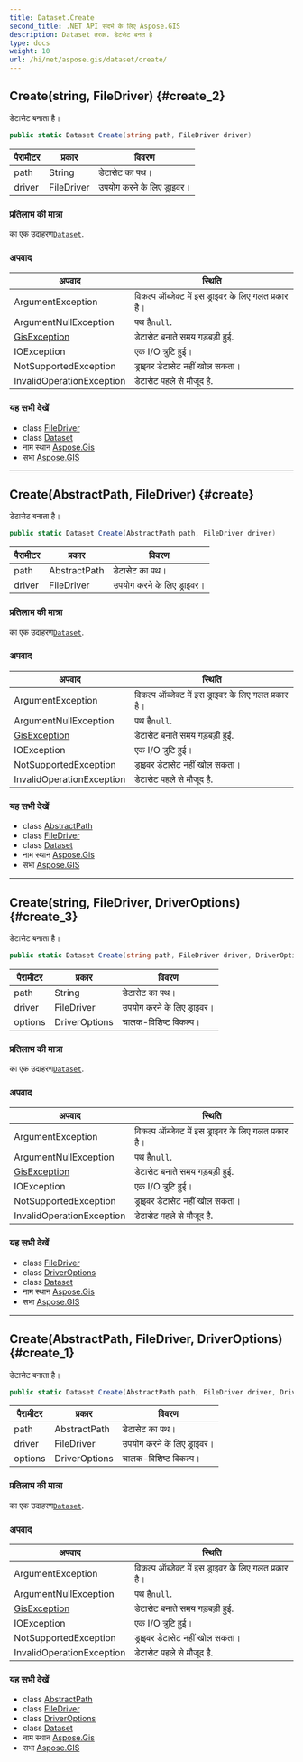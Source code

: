 ```yaml
---
title: Dataset.Create
second_title: .NET API संदर्भ के लिए Aspose.GIS
description: Dataset तरक. डेटसेट बनत है
type: docs
weight: 10
url: /hi/net/aspose.gis/dataset/create/
---
```

## Create(string, FileDriver) {#create_2}

डेटासेट बनाता है।

```csharp
public static Dataset Create(string path, FileDriver driver)
```

| पैरामीटर | प्रकार | विवरण |
| --- | --- | --- |
| path | String | डेटासेट का पथ। |
| driver | FileDriver | उपयोग करने के लिए ड्राइवर। |

### प्रतिलाभ की मात्रा

का एक उदाहरण[`Dataset`](../).

### अपवाद

| अपवाद | स्थिति |
| --- | --- |
| ArgumentException | विकल्प ऑब्जेक्ट में इस ड्राइवर के लिए गलत प्रकार है। |
| ArgumentNullException | पथ है`null`. |
| [GisException](../../gisexception/) | डेटासेट बनाते समय गड़बड़ी हुई. |
| IOException | एक I/O त्रुटि हुई। |
| NotSupportedException | ड्राइवर डेटासेट नहीं खोल सकता। |
| InvalidOperationException | डेटासेट पहले से मौजूद है. |

### यह सभी देखें

* class [FileDriver](../../filedriver/)
* class [Dataset](../)
* नाम स्थान [Aspose.Gis](../../dataset/)
* सभा [Aspose.GIS](../../../)

---

## Create(AbstractPath, FileDriver) {#create}

डेटासेट बनाता है।

```csharp
public static Dataset Create(AbstractPath path, FileDriver driver)
```

| पैरामीटर | प्रकार | विवरण |
| --- | --- | --- |
| path | AbstractPath | डेटासेट का पथ। |
| driver | FileDriver | उपयोग करने के लिए ड्राइवर। |

### प्रतिलाभ की मात्रा

का एक उदाहरण[`Dataset`](../).

### अपवाद

| अपवाद | स्थिति |
| --- | --- |
| ArgumentException | विकल्प ऑब्जेक्ट में इस ड्राइवर के लिए गलत प्रकार है। |
| ArgumentNullException | पथ है`null`. |
| [GisException](../../gisexception/) | डेटासेट बनाते समय गड़बड़ी हुई. |
| IOException | एक I/O त्रुटि हुई। |
| NotSupportedException | ड्राइवर डेटासेट नहीं खोल सकता। |
| InvalidOperationException | डेटासेट पहले से मौजूद है. |

### यह सभी देखें

* class [AbstractPath](../../abstractpath/)
* class [FileDriver](../../filedriver/)
* class [Dataset](../)
* नाम स्थान [Aspose.Gis](../../dataset/)
* सभा [Aspose.GIS](../../../)

---

## Create(string, FileDriver, DriverOptions) {#create_3}

डेटासेट बनाता है।

```csharp
public static Dataset Create(string path, FileDriver driver, DriverOptions options)
```

| पैरामीटर | प्रकार | विवरण |
| --- | --- | --- |
| path | String | डेटासेट का पथ। |
| driver | FileDriver | उपयोग करने के लिए ड्राइवर। |
| options | DriverOptions | चालक-विशिष्ट विकल्प। |

### प्रतिलाभ की मात्रा

का एक उदाहरण[`Dataset`](../).

### अपवाद

| अपवाद | स्थिति |
| --- | --- |
| ArgumentException | विकल्प ऑब्जेक्ट में इस ड्राइवर के लिए गलत प्रकार है। |
| ArgumentNullException | पथ है`null`. |
| [GisException](../../gisexception/) | डेटासेट बनाते समय गड़बड़ी हुई. |
| IOException | एक I/O त्रुटि हुई। |
| NotSupportedException | ड्राइवर डेटासेट नहीं खोल सकता। |
| InvalidOperationException | डेटासेट पहले से मौजूद है. |

### यह सभी देखें

* class [FileDriver](../../filedriver/)
* class [DriverOptions](../../driveroptions/)
* class [Dataset](../)
* नाम स्थान [Aspose.Gis](../../dataset/)
* सभा [Aspose.GIS](../../../)

---

## Create(AbstractPath, FileDriver, DriverOptions) {#create_1}

डेटासेट बनाता है।

```csharp
public static Dataset Create(AbstractPath path, FileDriver driver, DriverOptions options)
```

| पैरामीटर | प्रकार | विवरण |
| --- | --- | --- |
| path | AbstractPath | डेटासेट का पथ। |
| driver | FileDriver | उपयोग करने के लिए ड्राइवर। |
| options | DriverOptions | चालक-विशिष्ट विकल्प। |

### प्रतिलाभ की मात्रा

का एक उदाहरण[`Dataset`](../).

### अपवाद

| अपवाद | स्थिति |
| --- | --- |
| ArgumentException | विकल्प ऑब्जेक्ट में इस ड्राइवर के लिए गलत प्रकार है। |
| ArgumentNullException | पथ है`null`. |
| [GisException](../../gisexception/) | डेटासेट बनाते समय गड़बड़ी हुई. |
| IOException | एक I/O त्रुटि हुई। |
| NotSupportedException | ड्राइवर डेटासेट नहीं खोल सकता। |
| InvalidOperationException | डेटासेट पहले से मौजूद है. |

### यह सभी देखें

* class [AbstractPath](../../abstractpath/)
* class [FileDriver](../../filedriver/)
* class [DriverOptions](../../driveroptions/)
* class [Dataset](../)
* नाम स्थान [Aspose.Gis](../../dataset/)
* सभा [Aspose.GIS](../../../)


